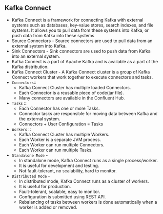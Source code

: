 ## Kafka Connect

* Kafka Connect is a framework for connecting Kafka with external systems such as databases, key-value stores, search indexes, and file systems. It allows you to pull data from these systems into Kafka, or push data from Kafka into these systems.
* Source Connectors - Source connectors are used to pull data from an external system into Kafka.
* Sink Connectors - Sink connectors are used to push data from Kafka into an external system.
* Kafka Connect is a part of Apache Kafka and is available as a part of the Kafka distribution.
* Kafka Connect Cluster - A Kafka Connect cluster is a group of Kafka Connect workers that work together to execute connectors and tasks.
* `Connectors`::
  * Kafka Connect Cluster has multiple loaded Connectors. 
  * Each Connector is a reusable piece of code(jar file). 
  * Many connectors are available in the Confluent Hub.
* `Tasks` ::
   * Each Connector has one or more Tasks.
   * Connector tasks are responsible for moving data between Kafka and the external system.
   * Connectors + User Configuration = Tasks
* `Workers` ::
   * Kafka Connect Cluster has multiple Workers.
   * Each Worker is a separate JVM process.
   * Each Worker can run multiple Connectors.
   * Each Worker can run multiple Tasks.
* `Standalone Mode` - 
  * In standalone mode, Kafka Connect runs as a single process/worker.
  * It is useful for development and testing.
  * Not fault-tolerant, no scalability, hard to monitor.
* `Distributed Mode` - 
  * In distributed mode, Kafka Connect runs as a cluster of workers.
  * It is useful for production.
  * Fault-tolerant, scalable, easy to monitor.
  * Configuration is submitted using REST API.
  * Rebalancing of tasks between workers is done automatically when a worker is added or removed.

